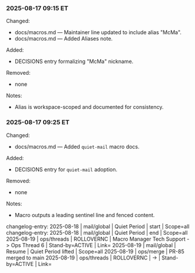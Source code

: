 ### 2025-08-17 09:15 ET
Changed:
- docs/macros.md — Maintainer line updated to include alias "McMa".
- docs/macros.md — Added Aliases note.

Added:
- DECISIONS entry formalizing "McMa" nickname.

Removed:
- none

Notes:
- Alias is workspace-scoped and documented for consistency.



### 2025-08-17 09:25 ET
Changed:
- docs/macros.md — Added `quiet-mail` macro docs.

Added:
- DECISIONS entry for `quiet-mail` adoption.

Removed:
- none

Notes:
- Macro outputs a leading sentinel line and fenced content.

changelog-entry: 2025-08-18 | mail/global | Quiet Period | start | Scope=all
changelog-entry: 2025-08-18 | mail/global | Quiet Period | end | Scope=all
2025-08-19 | ops/threads | ROLLOVERNC | Macro Manager Tech Support -> Ops Thread 6 | Stand-by=ACTIVE | Link=<paste new-chat link>
2025-08-19 | mail/global | Resume | Quiet Period lifted | Scope=all
2025-08-19 | ops/merge | PR-85 merged to main
2025-08-19 | ops/threads | ROLLOVERNC | <old thread name> -> <new thread name> | Stand-by=ACTIVE | Link=<paste new-chat link>

